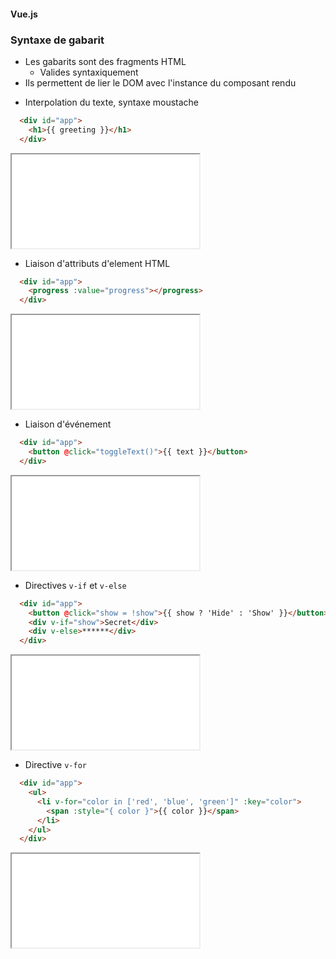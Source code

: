 #### Vue.js
### Syntaxe de gabarit

<div class="r-stack">

<div class="fragment fade-out" data-fragment-index="1">

* Les gabarits sont des fragments HTML
  * Valides syntaxiquement
* Ils permettent de lier le DOM avec l'instance du composant rendu

</div>

<div class="fragment fade-in-then-out" data-fragment-index="1">

* Interpolation du texte, syntaxe moustache

```html
  <div id="app">
    <h1>{{ greeting }}</h1>
  </div>
```

<div>
    <iframe style="min-height: 25px; min-width: 100px" src="code/vue-moustache/index.html"></iframe>
</div>


</div>

<div class="fragment fade-in-then-out">

* Liaison d'attributs d'element HTML 

```html
  <div id="app">
    <progress :value="progress"></progress>
  </div>
```

<div>
    <iframe style="min-height: 25px; min-width: 100px" src="code/vue-attribute-binding/index.html"></iframe>
</div>


</div>

<div class="fragment fade-in-then-out">

* Liaison d'événement

```html
  <div id="app">
    <button @click="toggleText()">{{ text }}</button>
  </div>
```

<div>
    <iframe style="min-height: 25px; min-width: 100px" src="code/vue-event-binding/index.html"></iframe>
</div>


</div>

<div class="fragment fade-in-then-out">

* Directives `v-if` et `v-else`

```html
  <div id="app">
    <button @click="show = !show">{{ show ? 'Hide' : 'Show' }}</button>
    <div v-if="show">Secret</div>
    <div v-else>******</div>
  </div>
```

<div>
    <iframe style="min-height: 25px; min-width: 100px" src="code/vue-if-else/index.html"></iframe>
</div>


</div>


<div class="fragment fade-in">

* Directive `v-for`

```html
  <div id="app">
    <ul>
      <li v-for="color in ['red', 'blue', 'green']" :key="color">
        <span :style="{ color }">{{ color }}</span>
      </li>
    </ul>
  </div>
```

<div>
    <iframe style="min-height: 25px; min-width: 100px" src="code/vue-for/index.html"></iframe>
</div>


</div>



</div>

